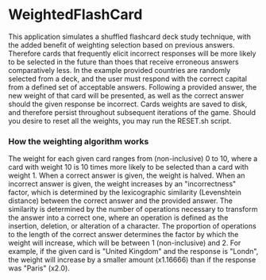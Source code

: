 # WeightedFlashCard
This application simulates a shuffled flashcard deck study technique, with the added benefit of weighting selection based on previous answers. 
Therefore cards that frequently elicit incorrect responses will be more likely to be selected in the future than thoes that receive erroneous answers
comparatively less. In the example provided countries are randomly selected from a deck, and the user must respond with the correct capital from a defined
set of acceptable answers. Following a provided answer, the new weight of that card will be presented, as well as the correct answer should the given
response be incorrect. Cards weights are saved to disk, and therefore persist throughout subsequent iterations of the game. Should you desire to 
reset all the weights, you may run the RESET.sh script.

### How the weighting algorithm works <br />
The weight for each given card ranges from (non-inclusive) 0 to 10, where a card with weight 10 is 10 times more likely to be selected than a card
with weight 1. When a correct answer is given, the weight is halved. When an incorrect answer is given, the weight increases by an "incorrectness" 
factor, which is determined by the lexicographic similarity (Levenshtein distance) between the correct answer and the provided answer. The similarity
is determined by the number of operations necessary to transform the answer into a correct one, where an operation is defined as the insertion, deletion, or
alteration of a character. The proportion of operations to the length of the correct answer determines the factor by which the weight will increase, which will
be between 1 (non-inclusive) and 2. For example, if the given card is "United Kingdom" and the response is "Londn", the weight will increase by a smaller amount
(x1.16666) than if the response was "Paris" (x2.0).

